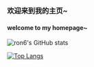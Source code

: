 ### 欢迎来到我的主页~ 
#### welcome to my homepage~
            
![ron6's GitHub stats](https://github-readme-stats.vercel.app/api?username=rong6&show_icons=true&theme=radical)

[![Top Langs](https://github-readme-stats.vercel.app/api/top-langs/?username=rong6&layout=compact&show_icons=true&theme=radical)](https://github.com/anuraghazra/github-readme-stats)
